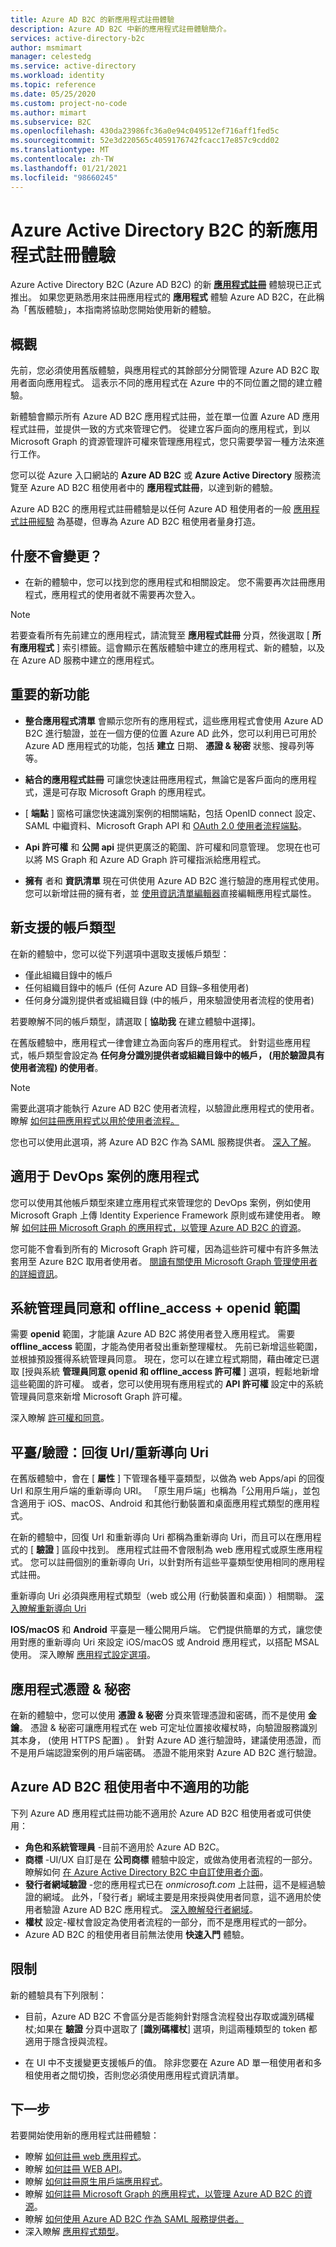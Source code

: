 ```yaml
---
title: Azure AD B2C 的新應用程式註冊體驗
description: Azure AD B2C 中新的應用程式註冊體驗簡介。
services: active-directory-b2c
author: msmimart
manager: celestedg
ms.service: active-directory
ms.workload: identity
ms.topic: reference
ms.date: 05/25/2020
ms.custom: project-no-code
ms.author: mimart
ms.subservice: B2C
ms.openlocfilehash: 430da23986fc36a0e94c049512ef716aff1fed5c
ms.sourcegitcommit: 52e3d220565c4059176742fcacc17e857c9cdd02
ms.translationtype: MT
ms.contentlocale: zh-TW
ms.lasthandoff: 01/21/2021
ms.locfileid: "98660245"
---
```

# <a name="the-new-app-registrations-experience-for-azure-active-directory-b2c"></a>Azure Active Directory B2C 的新應用程式註冊體驗

Azure Active Directory B2C (Azure AD B2C) 的新 **[應用程式註冊](https://aka.ms/b2cappregistrations)** 體驗現已正式推出。 如果您更熟悉用來註冊應用程式的 **應用程式** 體驗 Azure AD B2C，在此稱為「舊版體驗」，本指南將協助您開始使用新的體驗。

## <a name="overview"></a>概觀
先前，您必須使用舊版體驗，與應用程式的其餘部分分開管理 Azure AD B2C 取用者面向應用程式。 這表示不同的應用程式在 Azure 中的不同位置之間的建立體驗。

新體驗會顯示所有 Azure AD B2C 應用程式註冊，並在單一位置 Azure AD 應用程式註冊，並提供一致的方式來管理它們。 從建立客戶面向的應用程式，到以 Microsoft Graph 的資源管理許可權來管理應用程式，您只需要學習一種方法來進行工作。

您可以從 Azure 入口網站的 **Azure AD B2C** 或 **Azure Active Directory** 服務流覽至 Azure AD B2C 租使用者中的 **應用程式註冊**，以達到新的體驗。

Azure AD B2C 的應用程式註冊體驗是以任何 Azure AD 租使用者的一般 [應用程式註冊經驗](https://developer.microsoft.com/identity/blogs/new-app-registrations-experience-is-now-generally-available/) 為基礎，但專為 Azure AD B2C 租使用者量身打造。

## <a name="whats-not-changing"></a>什麼不會變更？
- 在新的體驗中，您可以找到您的應用程式和相關設定。 您不需要再次註冊應用程式，應用程式的使用者就不需要再次登入。

> [!NOTE]
> 若要查看所有先前建立的應用程式，請流覽至 **應用程式註冊** 分頁，然後選取 [ **所有應用程式** ] 索引標籤。這會顯示在舊版體驗中建立的應用程式、新的體驗，以及在 Azure AD 服務中建立的應用程式。

## <a name="key-new-features"></a>重要的新功能

-   **整合應用程式清單** 會顯示您所有的應用程式，這些應用程式會使用 Azure AD B2C 進行驗證，並在一個方便的位置 Azure AD 此外，您可以利用已可用於 Azure AD 應用程式的功能，包括 **建立** 日期、 **憑證 & 秘密** 狀態、搜尋列等等。

-   **結合的應用程式註冊** 可讓您快速註冊應用程式，無論它是客戶面向的應用程式，還是可存取 Microsoft Graph 的應用程式。

- [ **端點** ] 窗格可讓您快速識別案例的相關端點，包括 OpenID connect 設定、SAML 中繼資料、Microsoft Graph API 和 [OAuth 2.0 使用者流程端點](tokens-overview.md#endpoints)。

- **Api 許可權** 和 **公開 api** 提供更廣泛的範圍、許可權和同意管理。 您現在也可以將 MS Graph 和 Azure AD Graph 許可權指派給應用程式。

-   **擁有** 者和 **資訊清單** 現在可供使用 Azure AD B2C 進行驗證的應用程式使用。 您可以新增註冊的擁有者，並 [使用資訊清單編輯器](../active-directory/develop/reference-app-manifest.md)直接編輯應用程式屬性。


## <a name="new-supported-account-types"></a>新支援的帳戶類型

在新的體驗中，您可以從下列選項中選取支援帳戶類型：
- 僅此組織目錄中的帳戶
- 任何組織目錄中的帳戶 (任何 Azure AD 目錄–多租使用者) 
- 任何身分識別提供者或組織目錄 (中的帳戶，用來驗證使用者流程的使用者) 

若要瞭解不同的帳戶類型，請選取 [ **協助我** 在建立體驗中選擇]。

在舊版體驗中，應用程式一律會建立為面向客戶的應用程式。 針對這些應用程式，帳戶類型會設定為 **任何身分識別提供者或組織目錄中的帳戶， (用於驗證具有使用者流程) 的使用者**。
> [!NOTE]
> 需要此選項才能執行 Azure AD B2C 使用者流程，以驗證此應用程式的使用者。 瞭解 [如何註冊應用程式以用於使用者流程。](tutorial-register-applications.md)

您也可以使用此選項，將 Azure AD B2C 作為 SAML 服務提供者。 [深入了解](identity-provider-adfs.md)。

## <a name="applications-for-devops-scenarios"></a>適用于 DevOps 案例的應用程式

您可以使用其他帳戶類型來建立應用程式來管理您的 DevOps 案例，例如使用 Microsoft Graph 上傳 Identity Experience Framework 原則或布建使用者。 瞭解 [如何註冊 Microsoft Graph 的應用程式，以管理 Azure AD B2C 的資源](microsoft-graph-get-started.md)。

您可能不會看到所有的 Microsoft Graph 許可權，因為這些許可權中有許多無法套用至 Azure B2C 取用者使用者。 [閱讀有關使用 Microsoft Graph 管理使用者的詳細資訊](microsoft-graph-operations.md)。

## <a name="admin-consent-and-offline_accessopenid-scopes"></a>系統管理員同意和 offline_access + openid 範圍
<!-- Azure AD B2C doesn't support user consent. That is, when a user signs into an application, the user doesn't see a screen requesting consent for the application permissions. All permissions have to be granted through admin consent.  -->

需要 **openid** 範圍，才能讓 Azure AD B2C 將使用者登入應用程式。 需要 **offline_access** 範圍，才能為使用者發出重新整理權杖。 先前已新增這些範圍，並根據預設獲得系統管理員同意。 現在，您可以在建立程式期間，藉由確定已選取 [授與系統 **管理員同意 openid 和 offline_access 許可權** ] 選項，輕鬆地新增這些範圍的許可權。 或者，您可以使用現有應用程式的 **API 許可權** 設定中的系統管理員同意來新增 Microsoft Graph 許可權。

深入瞭解 [許可權和同意](../active-directory/develop/v2-permissions-and-consent.md)。

## <a name="platformsauthentication-reply-urlsredirect-uris"></a>平臺/驗證：回復 Url/重新導向 Uri
在舊版體驗中，會在 [ **屬性** ] 下管理各種平臺類型，以做為 web Apps/api 的回復 Url 和原生用戶端的重新導向 URI。 「原生用戶端」也稱為「公用用戶端」，並包含適用于 iOS、macOS、Android 和其他行動裝置和桌面應用程式類型的應用程式。

在新的體驗中，回復 Url 和重新導向 Uri 都稱為重新導向 Uri，而且可以在應用程式的 [ **驗證** ] 區段中找到。 應用程式註冊不會限制為 web 應用程式或原生應用程式。 您可以註冊個別的重新導向 Uri，以針對所有這些平臺類型使用相同的應用程式註冊。

重新導向 Uri 必須與應用程式類型（web 或公用 (行動裝置和桌面) ）相關聯。 [深入瞭解重新導向 Uri](../active-directory/develop/quickstart-register-app.md#add-a-redirect-uri)

<!-- Whether an application should be treated as a public client is inferred at run-time from the Redirect URI platform type, if possible. The **Treat application as a public client** setting should be set to **Yes** for flows that might not use a redirect URI, such as ROPC flows. -->

**IOS/macOS** 和 **Android** 平臺是一種公開用戶端。 它們提供簡單的方式，讓您使用對應的重新導向 Uri 來設定 iOS/macOS 或 Android 應用程式，以搭配 MSAL 使用。 深入瞭解 [應用程式設定選項](../active-directory/develop/msal-client-applications.md)。


## <a name="application-certificates--secrets"></a>應用程式憑證 & 秘密

在新的體驗中，您可以使用 **憑證 & 秘密** 分頁來管理憑證和密碼，而不是使用 **金鑰**。 憑證 & 秘密可讓應用程式在 web 可定址位置接收權杖時，向驗證服務識別其本身， (使用 HTTPS 配置) 。 針對 Azure AD 進行驗證時，建議使用憑證，而不是用戶端認證案例的用戶端密碼。 憑證不能用來對 Azure AD B2C 進行驗證。


## <a name="features-not-applicable-in-azure-ad-b2c-tenants"></a>Azure AD B2C 租使用者中不適用的功能
下列 Azure AD 應用程式註冊功能不適用於 Azure AD B2C 租使用者或可供使用：
- **角色和系統管理員** -目前不適用於 Azure AD B2C。
- **商標** -UI/UX 自訂是在 **公司商標** 體驗中設定，或做為使用者流程的一部分。 瞭解如何 [在 Azure Active Directory B2C 中自訂使用者介面](customize-ui-with-html.md)。
- **發行者網域驗證** -您的應用程式已在 *onmicrosoft.com* 上註冊，這不是經過驗證的網域。 此外，「發行者」網域主要是用來授與使用者同意，這不適用於使用者驗證 Azure AD B2C 應用程式。 [深入瞭解發行者網域](../active-directory/develop/howto-configure-publisher-domain.md)。
- **權杖** 設定-權杖會設定為使用者流程的一部分，而不是應用程式的一部分。
- Azure AD B2C 的租使用者目前無法使用 **快速入門** 體驗。
<!-- - The **Integration assistant** blade is currently not available for Azure AD B2C tenants. -->

## <a name="limitations"></a>限制
新的體驗具有下列限制：
- 目前，Azure AD B2C 不會區分是否能夠針對隱含流程發出存取或識別碼權杖;如果在 **驗證** 分頁中選取了 [**識別碼權杖**] 選項，則這兩種類型的 token 都適用于隱含授與流程。
<!-- - Azure AD B2C doesn't currently support the single-page application "SPA" app type.  -->
- 在 UI 中不支援變更支援帳戶的值。 除非您要在 Azure AD 單一租使用者和多租使用者之間切換，否則您必須使用應用程式資訊清單。

## <a name="next-steps"></a>下一步

若要開始使用新的應用程式註冊體驗：
* 瞭解 [如何註冊 web 應用程式](tutorial-register-applications.md)。
* 瞭解 [如何註冊 WEB API](add-web-api-application.md)。
* 瞭解 [如何註冊原生用戶端應用程式](add-native-application.md)。
* 瞭解 [如何註冊 Microsoft Graph 的應用程式，以管理 Azure AD B2C 的資源](microsoft-graph-get-started.md)。
* 瞭解 [如何使用 Azure AD B2C 作為 SAML 服務提供者。](identity-provider-adfs.md)
* 深入瞭解 [應用程式類型](application-types.md)。